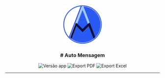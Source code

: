 <p align="center">
    <img width=128px height=128px src="AM.svg" alt="Logo AutoMensagem"></
</p>

<h3 align="center">
# Auto Mensagem
</h3>


<div align="center">

![Versão app](https://img.shields.io/badge/Versão-2.0.0-green.svg)
![Export PDF](https://img.shields.io/badge/Exporta-PDF-red.svg)
![Export Excel](https://img.shields.io/badge/Exporta-Excel-success.svg)

</div>

---

